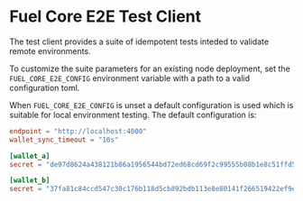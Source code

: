 # Fuel Core E2E Test Client

The test client provides a suite of idempotent tests inteded to validate remote environments.

To customize the suite parameters for an existing node deployment, set the `FUEL_CORE_E2E_CONFIG` environment variable with a path to a valid configuration toml.

When `FUEL_CORE_E2E_CONFIG` is unset a default configuration is used which is suitable for local environment testing. The default configuration is:

```toml
endpoint = "http://localhost:4000"
wallet_sync_timeout = "10s"

[wallet_a]
secret = "de97d8624a438121b86a1956544bd72ed68cd69f2c99555b08b1e8c51ffd511c"

[wallet_b]
secret = "37fa81c84ccd547c30c176b118d5cb892bdb113e8e80141f266519422ef9eefd"
```
